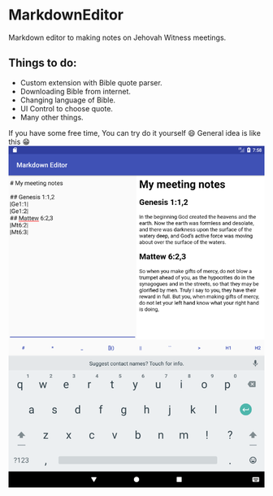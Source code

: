 # MarkdownEditor

Markdown editor to making notes on Jehovah Witness meetings.

## Things to do:
- Custom extension with Bible quote parser.
- Downloading Bible from internet.
- Changing language of Bible.
- UI Control to choose quote.
- Many other things.

If you have some free time, You can try do it yourself :smile:
General idea is like this 😁
![Screenshot](device-2017-09-09-195916.png)
